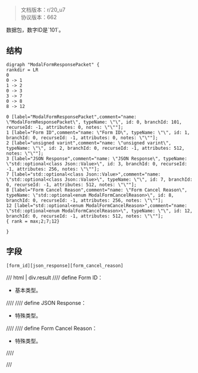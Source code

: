 # <!-- md:samp ModalFormResponsePacket -->

> 文档版本：r/20_u7<br/>协议版本：662

<!-- md:samp ModalFormResponsePacket -->数据包，数字ID是`101`。

## 结构

```viz
digraph "ModalFormResponsePacket" {
rankdir = LR
0
0 -> 1
1 -> 2
0 -> 3
3 -> 7
0 -> 8
8 -> 12

0 [label="ModalFormResponsePacket",comment="name: \"ModalFormResponsePacket\", typeName: \"\", id: 0, branchId: 101, recurseId: -1, attributes: 0, notes: \"\""];
1 [label="Form ID",comment="name: \"Form ID\", typeName: \"\", id: 1, branchId: 0, recurseId: -1, attributes: 0, notes: \"\""];
2 [label="unsigned varint",comment="name: \"unsigned varint\", typeName: \"\", id: 2, branchId: 0, recurseId: -1, attributes: 512, notes: \"\""];
3 [label="JSON Response",comment="name: \"JSON Response\", typeName: \"std::optional<class Json::Value>\", id: 3, branchId: 0, recurseId: -1, attributes: 256, notes: \"\""];
7 [label="std::optional<class Json::Value>",comment="name: \"std::optional<class Json::Value>\", typeName: \"\", id: 7, branchId: 0, recurseId: -1, attributes: 512, notes: \"\""];
8 [label="Form Cancel Reason",comment="name: \"Form Cancel Reason\", typeName: \"std::optional<enum ModalFormCancelReason>\", id: 8, branchId: 0, recurseId: -1, attributes: 256, notes: \"\""];
12 [label="std::optional<enum ModalFormCancelReason>",comment="name: \"std::optional<enum ModalFormCancelReason>\", typeName: \"\", id: 12, branchId: 0, recurseId: -1, attributes: 512, notes: \"\""];
{ rank = max;2;7;12}

}

```

## 字段

```title='ModalFormResponsePacket'
[form_id][json_response][form_cancel_reason]
```

/// html | div.result
//// define
Form ID：<!-- md:samp unsigned varint -->

- 基本类型。


////
//// define
JSON Response：[<!-- md:samp std::optional&lt;class Json::Value&gt; -->](../types/std__optional_class_json__value_.md)

- 特殊类型。


////
//// define
Form Cancel Reason：[<!-- md:samp std::optional&lt;enum ModalFormCancelReason&gt; -->](../types/std__optional_enum_modalformcancelreason_.md)

- 特殊类型。


////

///

